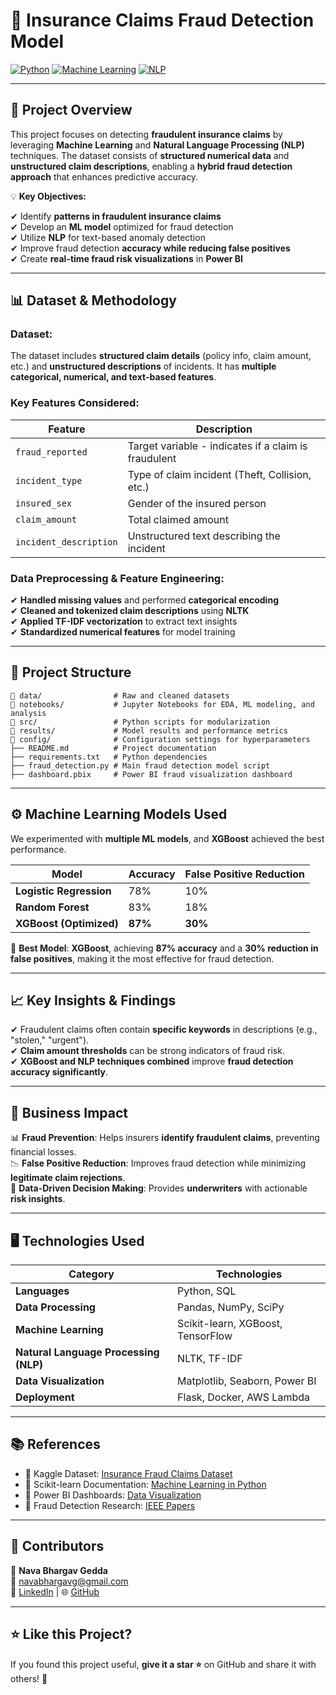 # 🚨 **Insurance Claims Fraud Detection Model**  

[![Python](https://img.shields.io/badge/Python-3.9-blue.svg)](https://www.python.org/) [![Machine Learning](https://img.shields.io/badge/Machine%20Learning-XGBoost-green)](https://xgboost.readthedocs.io/en/latest/) [![NLP](https://img.shields.io/badge/NLP-NLTK-orange)](https://www.nltk.org/)  

---

## 📌 **Project Overview**  
This project focuses on detecting **fraudulent insurance claims** by leveraging **Machine Learning** and **Natural Language Processing (NLP)** techniques. The dataset consists of **structured numerical data** and **unstructured claim descriptions**, enabling a **hybrid fraud detection approach** that enhances predictive accuracy.  

💡 **Key Objectives:**  

✔ Identify **patterns in fraudulent insurance claims**  
✔ Develop an **ML model** optimized for fraud detection  
✔ Utilize **NLP** for text-based anomaly detection  
✔ Improve fraud detection **accuracy while reducing false positives**  
✔ Create **real-time fraud risk visualizations** in **Power BI**  

---

## 📊 **Dataset & Methodology**  
### **Dataset:**  
The dataset includes **structured claim details** (policy info, claim amount, etc.) and **unstructured descriptions** of incidents. It has **multiple categorical, numerical, and text-based features**.  

### **Key Features Considered:**  
| **Feature** | **Description** |
|------------|----------------|
| `fraud_reported` | Target variable - indicates if a claim is fraudulent |
| `incident_type` | Type of claim incident (Theft, Collision, etc.) |
| `insured_sex` | Gender of the insured person |
| `claim_amount` | Total claimed amount |
| `incident_description` | Unstructured text describing the incident |

### **Data Preprocessing & Feature Engineering:**  
✔ **Handled missing values** and performed **categorical encoding**  
✔ **Cleaned and tokenized claim descriptions** using **NLTK**  
✔ **Applied TF-IDF vectorization** to extract text insights  
✔ **Standardized numerical features** for model training  

---

## 📁 **Project Structure**  
```
📂 data/                # Raw and cleaned datasets
📂 notebooks/           # Jupyter Notebooks for EDA, ML modeling, and analysis
📂 src/                 # Python scripts for modularization
📂 results/             # Model results and performance metrics
📂 config/              # Configuration settings for hyperparameters
├── README.md          # Project documentation
├── requirements.txt   # Python dependencies
├── fraud_detection.py # Main fraud detection model script
├── dashboard.pbix     # Power BI fraud visualization dashboard
```

---

## ⚙️ **Machine Learning Models Used**
We experimented with **multiple ML models**, and **XGBoost** achieved the best performance.

| **Model**                  | **Accuracy** | **False Positive Reduction** |
|----------------------------|-------------|------------------------------|
| **Logistic Regression**    | 78%         | 10%                          |
| **Random Forest**          | 83%         | 18%                          |
| **XGBoost (Optimized)**    | **87%**     | **30%**                       |

📌 **Best Model**: **XGBoost**, achieving **87% accuracy** and a **30% reduction in false positives**, making it the most effective for fraud detection.

---

## 📈 **Key Insights & Findings**
✔ Fraudulent claims often contain **specific keywords** in descriptions (e.g., "stolen," "urgent").  
✔ **Claim amount thresholds** can be strong indicators of fraud risk.  
✔ **XGBoost and NLP techniques combined** improve **fraud detection accuracy significantly**.  

---

## 🚀 **Business Impact**
📊 **Fraud Prevention**: Helps insurers **identify fraudulent claims**, preventing financial losses.  
📉 **False Positive Reduction**: Improves fraud detection while minimizing **legitimate claim rejections**.  
🧠 **Data-Driven Decision Making**: Provides **underwriters** with actionable **risk insights**.  

---

## 🖥️ **Technologies Used**
| **Category**         | **Technologies** |
|----------------------|-----------------|
| **Languages**        | Python, SQL |
| **Data Processing**  | Pandas, NumPy, SciPy |
| **Machine Learning** | Scikit-learn, XGBoost, TensorFlow |
| **Natural Language Processing (NLP)** | NLTK, TF-IDF |
| **Data Visualization** | Matplotlib, Seaborn, Power BI |
| **Deployment**       | Flask, Docker, AWS Lambda |

---

## 📚 **References**
- 📄 Kaggle Dataset: [Insurance Fraud Claims Dataset](https://www.kaggle.com/)  
- 📄 Scikit-learn Documentation: [Machine Learning in Python](https://scikit-learn.org/stable/)  
- 📄 Power BI Dashboards: [Data Visualization](https://powerbi.microsoft.com/)  
- 📄 Fraud Detection Research: [IEEE Papers](https://ieeexplore.ieee.org/)  

---

## 🤝 **Contributors**
👤 **Nava Bhargav Gedda**  
📩 [navabhargavg@gmail.com](mailto:navabhargavg@gmail.com)  
🔗 [LinkedIn](https://linkedin.com/in/prajwal-surya-prakash-7bb980246/) | 🌐 [GitHub](https://github.com/PrajwalSuryaPrakash)  

---

## ⭐ **Like this Project?**
If you found this project useful, **give it a star ⭐** on GitHub and share it with others! 🚀
